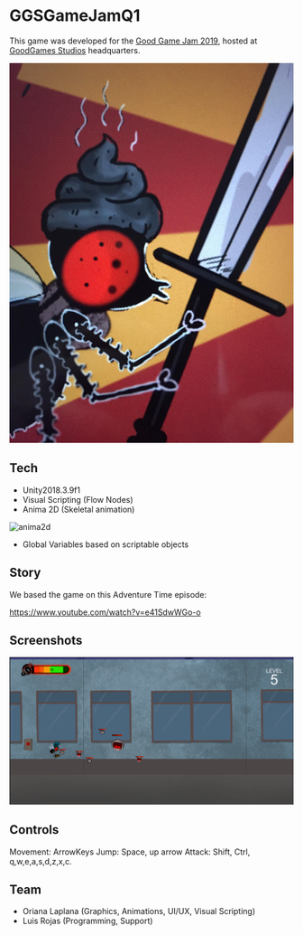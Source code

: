 # GGSGameJamQ1

This game was developed for the [Good Game Jam 2019](https://itch.io/jam/good-game-jam), hosted at [GoodGames Studios](https://www.goodgamestudios.com/) headquarters.

![character](MainCharacter.jpeg "Character")

## Tech
* Unity2018.3.9f1
* Visual Scripting (Flow Nodes)
* Anima 2D (Skeletal animation)

![anima2d](anima2D.gif "Anima2D")
* Global Variables based on scriptable objects

## Story

We based the game on this Adventure Time episode:

https://www.youtube.com/watch?v=e41SdwWGo-o

## Screenshots

![game1](Screenshot01.png "Gameplay")

## Controls

Movement: ArrowKeys
Jump: Space, up arrow
Attack: Shift, Ctrl, q,w,e,a,s,d,z,x,c.

## Team
 - Oriana Laplana (Graphics, Animations, UI/UX, Visual Scripting)
 - Luis Rojas (Programming, Support)
 
